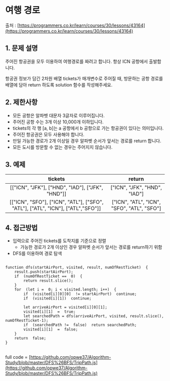 
여행 경로
=========
출처 : [https://programmers.co.kr/learn/courses/30/lessons/43164](https://programmers.co.kr/learn/courses/30/lessons/43164)

## 1. 문제 설명

주어진 항공권을 모두 이용하여 여행경로를 짜려고 합니다. 항상  ICN  공항에서 출발합니다.

항공권 정보가 담긴 2차원 배열 tickets가 매개변수로 주어질 때, 방문하는 공항 경로를 배열에 담아 return 하도록 solution 함수를 작성해주세요.

## 2. 제한사항
-   모든 공항은 알파벳 대문자 3글자로 이루어집니다.
-   주어진 공항 수는 3개 이상 10,000개 이하입니다.
-   tickets의 각 행 [a, b]는 a 공항에서 b 공항으로 가는 항공권이 있다는 의미입니다.
-   주어진 항공권은 모두 사용해야 합니다.
-   만일 가능한 경로가 2개 이상일 경우 알파벳 순서가 앞서는 경로를 return 합니다.
-   모든 도시를 방문할 수 없는 경우는 주어지지 않습니다.

## 3. 예제
|tickets|return
|:------:|:------:|
|[["ICN", "JFK"], ["HND", "IAD"], ["JFK", "HND"]]|["ICN", "JFK", "HND", "IAD"]|
|[["ICN", "SFO"], ["ICN", "ATL"], ["SFO", "ATL"], ["ATL", "ICN"], ["ATL","SFO"]]|["ICN", "ATL", "ICN", "SFO", "ATL", "SFO"]|

## 4. 접근방법

* 입력으로 주어진 tickets를 도착지를 기준으로 정렬
	* 가능한 경로가 2개 이상인 경우 알파벳 순서가 앞서는 경로를 return하기 위함
* DFS를 이용하여 경로 탐색

<pre>
<code>
function dfs(startAirPort, visited, result, numOfRestTicket)  {
	result.push(startAirPort);
	if  (numOfRestTicket ==  0)  {
		return result.slice();
	}
	for  (let i =  0; i < visited.length; i++)  {
		if  (visited[i][0][0]  != startAirPort)  continue;
		if  (visited[i][1])  continue;
		
		let arriveAirPort = visited[i][0][1];
		visited[i][1]  =  true;
		let searchedPath = dfs(arriveAirPort, visited, result.slice(), numOfRestTicket-1);
		if  (searchedPath !=  false)  return searchedPath;
		visited[i][1]  =  false;
	}
	return  false;
}
</code>
</pre>
full code = [https://github.com/opwe37/Algorithm-Study/blob/master/DFS%26BFS/TripPath.js](https://github.com/opwe37/Algorithm-Study/blob/master/DFS%26BFS/TripPath.js)
